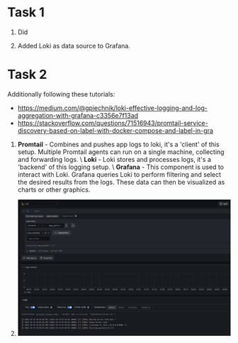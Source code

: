 # Task 1

1. Did

2. Added Loki as data source to Grafana.

# Task 2

Additionally following these tutorials:

* https://medium.com/@gpiechnik/loki-effective-logging-and-log-aggregation-with-grafana-c3356e7f13ad
* https://stackoverflow.com/questions/71516943/promtail-service-discovery-based-on-label-with-docker-compose-and-label-in-gra

1. **Promtail** - Combines and pushes app logs to loki, it's a 'client' of this setup. Multiple Promtail agents can run on a single machine, collecting and forwarding logs. \\
   **Loki** - Loki stores and processes logs, it's a 'backend' of this logging setup. \\
   **Grafana** - This component is used to interact with Loki. Grafana queries Loki to perform filtering and select the desired results from the logs. These data can then be visualized as charts or other graphics.

2. ![Alt text](image.png)
